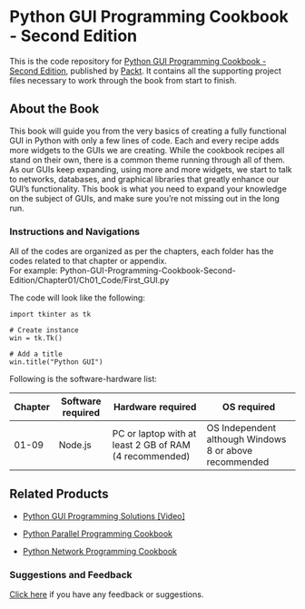# Python GUI Programming Cookbook - Second Edition
This is the code repository for [Python GUI Programming Cookbook - Second Edition](https://www.packtpub.com/application-development/python-gui-programming-cookbook-second-edition?utm_source=github&utm_medium=repository&utm_campaign=9781787129450), published by [Packt](https://www.packtpub.com/). It contains all the supporting project files necessary to work through the book from start to finish.
## About the Book
This book will guide you from the very basics of creating a fully functional GUI in Python with only a few lines of code. Each and every recipe adds more widgets to the GUIs we are creating. While the cookbook recipes all stand on their own, there is a common theme running through all of them. As our GUIs keep expanding, using more and more widgets, we start to talk to networks, databases, and graphical libraries that greatly enhance our GUI’s functionality. This book is what you need to expand your knowledge on the subject of GUIs, and make sure you’re not missing out in the long run.
### Instructions and Navigations
All of the codes are organized as per the chapters, each folder has the codes related to that chapter or appendix.                   
For example: Python-GUI-Programming-Cookbook-Second-Edition/Chapter01/Ch01_Code/First_GUI.py

The code will look like the following:
```
import tkinter as tk

# Create instance
win = tk.Tk()   

# Add a title       
win.title("Python GUI")
```

Following is the software-hardware list:

| Chapter  | Software required | Hardware required | OS required |
| ------------- | ------------- | ------------- | ------------- |
| 01-09 | Node.js | PC or laptop with at least 2 GB of RAM (4 recommended) | OS Independent although Windows 8 or above recommended |

## Related Products
 
  
* [Python GUI Programming Solutions [Video]](https://www.packtpub.com/application-development/python-gui-programming-solutions-video?utm_source=github&utm_medium=repository&utm_campaign=9781786465528)
  
  
* [Python Parallel Programming Cookbook](https://www.packtpub.com/application-development/python-parallel-programming-cookbook?utm_source=github&utm_medium=repository&utm_campaign=9781785289583)
  
  
* [Python Network Programming Cookbook](https://www.packtpub.com/networking-and-servers/python-network-programming-cookbook?utm_source=github&utm_medium=repository&utm_campaign=9781849513463)
  
 

### Suggestions and Feedback
  
[Click here](https://docs.google.com/forms/d/e/1FAIpQLSe5qwunkGf6PUvzPirPDtuy1Du5Rlzew23UBp2S-P3wB-GcwQ/viewform) if you have any feedback or suggestions.
